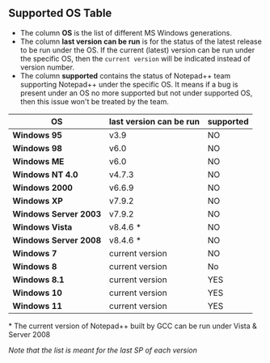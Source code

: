
## Supported OS Table

* The column **OS** is the list of different MS Windows generations.
* The column **last version can be run** is for the status of the latest release to be run under the OS. If the current (latest) version can be run under the specific OS, then the `current version`  will be indicated instead of version number.
* The column **supported** contains the status of Notepad++ team supporting Notepad++ under the specific OS. It means if a bug is present under an OS no more supported but not under supported OS, then this issue won't be treated by the team.

|           OS            | last version can be run  |      supported            |
|-------------------------|--------------------------|---------------------------|
| **Windows 95**          | v3.9                     |          NO               |
| **Windows 98**          | v6.0                     |          NO               |
| **Windows ME**          | v6.0                     |          NO               |
| **Windows NT 4.0**      | v4.7.3                   |          NO               |
| **Windows 2000**        | v6.6.9                   |          NO               |
| **Windows XP**          | v7.9.2                   |          NO               |
| **Windows Server 2003** | v7.9.2                   |          NO               |
| **Windows Vista**       | v8.4.6  \*               |          NO               |
| **Windows Server 2008** | v8.4.6  \*               |          NO               |
| **Windows 7**           | current version          |          NO               |
| **Windows 8**           | current version          |          No               |
| **Windows 8.1**         | current version          |          YES              |
| **Windows 10**          | current version          |          YES              |
| **Windows 11**          | current version          |          YES              |

\* The current version of Notepad++ built by GCC can be run under Vista & Server 2008

*Note that the list is meant for the last SP of each version*
